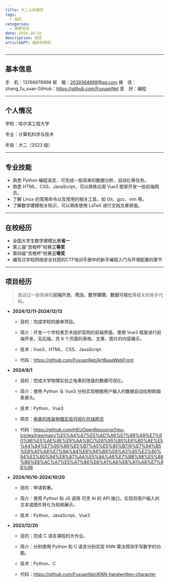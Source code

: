 ```yaml
---
title: 大二上的简历
tags:
  - 简历
categories:
  - 随便说说
date: 2024-10-10
description: 简历
articleGPT: 福轩的简历
---
```



---
## 基本信息

手　机：13766676998
邮　箱：2639364698@qq.com
微　信：zhang_fu_xuan
GitHub：https://github.com/FuxuanNet
爱　好：编程

---

## 个人情况

学校：哈尔滨工程大学

专业：计算机科学与技术

年级：大二（2023 级）

---

## 专业技能

- 熟悉 Python 编程语言，可完成一些简单的数据分析、自动化等任务。
- 熟悉 HTML、CSS、JavaScript，可以熟练应用 Vue3 框架开发一些前端网页。
- 了解 Linux 的常用命令以及常用的相关工具，如 Git、gcc、vim 等。
- 了解数学建模相关知识，可以熟练使用 LaTeX 进行文档文章排版。

---

## 在校经历

- 全国大学生数学建模比赛**省一**
- 第三届“贡橙杯”校赛**三等奖**
- 第四届“贡橙杯”校赛**三等奖**
- 编写过学校网络安全社团的CTF培训手册中的新手编程入门与环境配置的章节

---

## 项目经历

> 尝试过一些简单的**前端开发、爬虫、数学建模、数据可视化**等相关的练手代码。

- **2024/12/11-2024/12/13**

  - 目的：完成学校的接单项目。

  - 简介：开发一个学校某艺术组织官网的前端界面。使用 Vue3 框架进行前端开发，无后端，共 8 个页面的表格、文章、图片的内容展示。

  - 技术：Vue3、HTML、CSS、JavaScript
  
  - 代码：https://github.com/FuxuanNet/ArtBaseWebFront

- **2024/8/1**

  - 目的：完成大学物理实验之电表的改装的数据可视化。

  - 简介：使用 Python 与 Vue3 分别实现根据用户输入的数据自动绘制欧姆表表头。

  - 技术：Python、Vue3
  
  - 网页：[电表的改装物理实验可视化在线网页](https://fuxuannet.github.io/ohmmeter/)
  
  - 代码：https://github.com/HEUOpenResource/heu-icicles/tree/main/%E5%A4%A7%E5%AD%A6%E7%89%A9%E7%90%86%E5%AE%9E%E9%AA%8C/%E6%95%B0%E6%8D%AE%E5%A4%84%E7%90%86%E5%B7%A5%E5%85%B7/6%E7%94%B5%E8%A1%A8%E7%9A%84%E6%94%B9%E8%A3%85%E2%80%94%E2%80%94%E8%87%AA%E5%8A%A8%E7%BB%98%E5%88%B6%E6%AC%A7%E5%A7%86%E8%A1%A8%E8%A1%A8%E7%9B%98
  
- **2024/10/10-2024/10/20**
  
  - 目的：申请软著。 
  
  - 简介：使用 Python 和 JS 调用 可灵 AI 的 API 接口，实现将用户输入的文本或图片转化为视频展示。
  
  - 技术：Python、JavaScript、Vue3

- **2023/12/20**

  -  目的：完成 C 语言课程的大作业。

  - 简介：分别使用 Python 和 C 语言分别实现 KNN 算法预测手写数字的功能。

  - 技术：Python、C

  - 代码：https://github.com/FuxuanNet/KNN-handwritten-character
